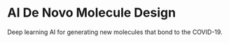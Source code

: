 # AI De Novo Molecule Design
Deep learning AI for generating new molecules that bond to the COVID-19.
